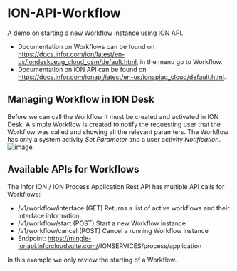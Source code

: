 # ION-API-Workflow
A demo on starting a new Workflow instance using ION API.

* Documentation on Workflows can be found on https://docs.infor.com/ion/latest/en-us/iondeskceug_cloud_osm/default.html, in the menu go to Workflow.
* Documentation on ION API can be found on https://docs.infor.com/ionapi/latest/en-us/ionapiag_cloud/default.html.

## Managing Workflow in ION Desk
Before we can call the Workflow it must be created and activated in ION Desk. A simple Workflow is created to notify the requesting user that the Workflow was called and showing all the relevant paramters. The Workflow has only a system activity *Set Parameter* and a user activity *Notification*.
![image](https://user-images.githubusercontent.com/82956918/184337329-36729545-ffa0-43b1-9890-4fa3669bd85c.png)



## Available APIs for Workflows
The Infor ION / ION Process Application Rest API has multiple API calls for Workflows:
* /v1/workflow/interface (GET) Returns a list of active workflows and their interface information.
* /v1/workflow/start (POST) Start a new Workflow instance
* /v1/workflow/cancel (POST) Cancel a running Workflow instance
* Endpoint: https://mingle-ionapi.inforcloudsuite.com/<Tenant>/IONSERVICES/process/application

In this example we only review the starting of a Workflow.
